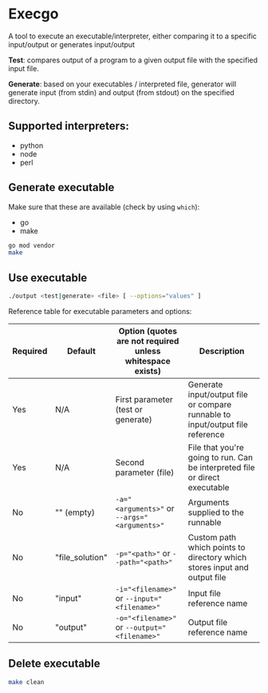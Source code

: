 # Execgo

A tool to execute an executable/interpreter, either comparing it to a specific input/output or generates input/output

**Test**: compares output of a program to a given output file with the specified input file.

**Generate**: based on your executables / interpreted file, generator will generate input (from stdin) and output (from stdout) on the specified directory.

## Supported interpreters:

- python
- node
- perl

## Generate executable

Make sure that these are available (check by using `which`):

- go
- make

```sh
go mod vendor
make
```

## Use executable

```sh
./output <test|generate> <file> [ --options="values" ]
```

Reference table for executable parameters and options:

| Required | Default         | Option (quotes are not required unless whitespace exists) | Description                                                                   |
| -------- | --------------- | --------------------------------------------------------- | ----------------------------------------------------------------------------- |
| Yes      | N/A             | First parameter (test or generate)                        | Generate input/output file or compare runnable to input/output file reference |
| Yes      | N/A             | Second parameter (file)                                   | File that you're going to run. Can be interpreted file or direct executable   |
| No       | "" (empty)      | `-a="<arguments>"` or `--args="<arguments>"`              | Arguments supplied to the runnable                                            |
| No       | "file_solution" | `-p="<path>"` or `--path="<path>"`                        | Custom path which points to directory which stores input and output file      |
| No       | "input"         | `-i="<filename>"` or `--input="<filename>"`               | Input file reference name                                                     |
| No       | "output"        | `-o="<filename>"` or `--output="<filename>"`              | Output file reference name                                                    |

## Delete executable

```sh
make clean
```
